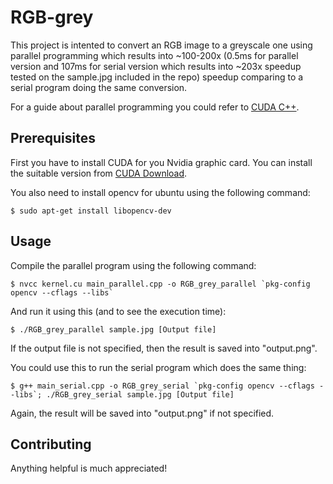 # RGB-grey

This project is intented to convert an RGB image to a greyscale one using parallel programming which results into ~100-200x (0.5ms for parallel version and 107ms for serial version which results into ~203x speedup tested on the sample.jpg included in the repo) speedup comparing to a serial program doing the same conversion.

For a guide about parallel programming you could refer to [CUDA C++](http://docs.nvidia.com/cuda/cuda-c-programming-guide/index.html).

## Prerequisites

First you have to install CUDA for you Nvidia graphic card. You can install the suitable version from [CUDA Download](https://developer.nvidia.com/cuda-downloads).

You also need to install opencv for ubuntu using the following command:

```
$ sudo apt-get install libopencv-dev
```

## Usage

Compile the parallel program using the following command:
```
$ nvcc kernel.cu main_parallel.cpp -o RGB_grey_parallel `pkg-config opencv --cflags --libs`
```
And run it using this (and to see the execution time):
```
$ ./RGB_grey_parallel sample.jpg [Output file]
```
If the output file is not specified, then the result is saved into "output.png".

You could use this to run the serial program which does the same thing:
```
$ g++ main_serial.cpp -o RGB_grey_serial `pkg-config opencv --cflags --libs`; ./RGB_grey_serial sample.jpg [Output file]
```
Again, the result will be saved into "output.png" if not specified.

## Contributing
Anything helpful is much appreciated!
